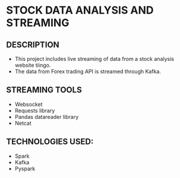 # STOCK DATA ANALYSIS AND STREAMING

## DESCRIPTION
* This project includes live streaming of data from a stock analysis website tiingo.
* The data from Forex trading API is streamed through Kafka.

## STREAMING TOOLS
* Websocket
* Requests library
* Pandas datareader library
* Netcat


## TECHNOLOGIES USED:
* Spark
* Kafka
* Pyspark



